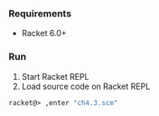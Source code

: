### Requirements

- Racket 6.0+

### Run

1. Start Racket REPL
2. Load source code on Racket REPL

```scheme
racket@> ,enter "ch4.3.scm"
```
